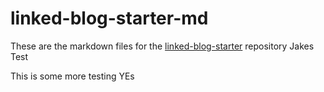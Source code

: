 # linked-blog-starter-md
These are the markdown files for the [linked-blog-starter](https://github.com/matthewwong525/linked-blog-starter) repository
Jakes Test

This is some more testing
YEs